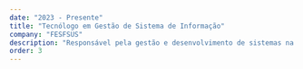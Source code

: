 ```yaml
---
date: "2023 - Presente"
title: "Tecnólogo em Gestão de Sistema de Informação"
company: "FESFSUS"
description: "Responsável pela gestão e desenvolvimento de sistemas na Diretoria de Assistência Farmacêutica da SESAB, conduzindo o levantamento de requisitos, implementação de soluções, testes e análises de desempenho com Power BI e Tableau."
order: 3
---
```


